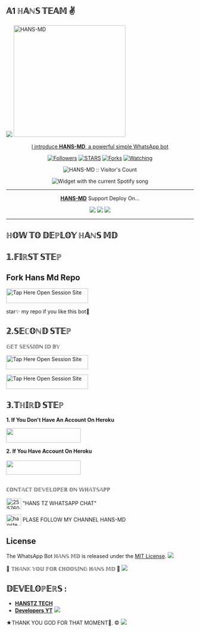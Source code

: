    ## 𝔸1 ℍ𝔸ℕ𝕊 𝕋𝔼𝔸𝕄 ✌️

 <a href="https://github.com/DenverCoder1/readme-typing-svg"><img src="https://readme-typing-svg.herokuapp.com?font=Time+New+Roman&color=red&size=25&center=true&vCenter=true&width=600&height=100&lines=I'm+hans+md+Created+by+hans.&heart;++;Self-taught+Back-Created+By,;Fredi+Ezra+Am+The,;Best+Is+Bot+For+You+To,;Deploy..<3"></a>
 <a href="https://whatsapp.com/channel/0029VasiOoR3bbUw5aV4qB31">
 <img alt="HANS-MD" height="300" src="https://files.catbox.moe/3vkm13.jpeg">
  
</h1> 
<p align="center">l introduce <b>HANS-MD</b>, a powerful simple WhatsApp bot </p>

</p>
  <p align="center">
<a href="https://github.com/HANSTZTECH?tab=followers"><img title="Followers" src="https://img.shields.io/github/followers/HANSTZTECH?label=Followers&style=social"></a>
<a href="https://github.com/HANSTZTECH/HANS-MD/stargazers/"><img title="STARS" src="https://img.shields.io/github/stars/HANSTZTECH/HANS-MD?&style=social"></a>
<a href="https://github.com/HANSTZTECH/HANS-MD/network/members"><img title="Forks" src="https://img.shields.io/github/forks/HANSTZTECH/hans_md?style=social"></a>
<a href="https://github.com/HANSTZTECH/HANS-MD/watchers"><img title="Watching" src="https://img.shields.io/github/watchers/HANSTZTECH/HANS-MD?label=Watching&style=social"></a>

</p>
<p align="center"><img src="https://profile-counter.glitch.me/{HANSTZTECH}/count.svg" alt="HANS-MD :: Visitor's Count"/></p>

</a>
  <div align="center">
  <img src="https://spogit.vercel.app/api?theme=dark&black=true&scan=true" alt="Widget with the current Spotify song"  />
</div>

---

<p align="center">
  <a href="https://github.com/HANSTZTECH/HANS-MD"><b>HANS-MD</b></a> Support Deploy On...
</p>

<p align="center">
  <a href="https://github.com/HANSTZTECH/HANS-MD/blob/main/temp/deploy-on-vps.md"><img src="https://img.shields.io/badge/self hosting-3d1513?style=for-the-badge&logo=serverless&logoColor=FD5750"></a>
  <a href="https://dashboard.heroku.com/new?template=https://github.com/HANSTZ121/HANS-MD/tree/main"><img src="https://img.shields.io/badge/heroku-9d7acc?style=for-the-badge&logo=heroku&logoColor=430098"></a>
  <a href="https://youtu.be/izoxfW3anrU"><img src="https://img.shields.io/badge/CodeSpace-green?colorA=%23ff000&colorB=%23017e40&style=for-the-badge&logo=git&logoColor=white"></a>
</p>



    
 
 



---





## ℍ𝕆𝕎 𝕋𝕆 𝔻𝔼ℙ𝕃𝕆𝕐 ℍ𝔸ℕ𝕊 𝕄𝔻


## 𝟙.𝔽𝕀ℝ𝕊𝕋 𝕊𝕋𝔼ℙ 
## Fork Hans Md  Repo


<a href="https://github.com/HANSTZTECH/HANS-MD/fork"><img title="Tap Here Open Session Site" src="https://img.shields.io/badge/FORK THIS REPO-h?color=black&style=for-the-badge&logo=msi" width="220" height="38.45"/></a></p>

star✨ my repo if you like this bot🤖


## 𝟚.𝕊𝔼ℂ𝕆ℕ𝔻 𝕊𝕋𝔼ℙ 


 𝔾𝔼𝕋 𝕊𝔼𝕊𝕊𝕀𝕆ℕ 𝕀𝔻 𝔹𝕐
 

<a href="https://anthony-boniphace.onrender.com/pair"><img title="Tap Here Open Session Site" src="https://img.shields.io/badge/QR CODE-h?color=black&style=for-the-badge&logo=msi" width="220" height="38.45"/></a></p>


 
<a href="https://anthony-boniphace.onrender.com/pair"><img title="Tap Here Open Session Site" src="https://img.shields.io/badge/PAIRING CODE-h?color=black&style=for-the-badge&logo=msi" width="220" height="38.45"/></a></p>


## 𝟛.𝕋ℍ𝕀ℝ𝔻 𝕊𝕋𝔼ℙ 
**1. If You Don't Have An Account On Heroku**

<a href="https://signup.heroku.com">
 <img src="https://img.shields.io/badge/Create%20Account%20Now-black?style=for-the-badge&logo=heroku" width="200" height="38.45"/></a></p>

**2. If You Have Account On Heroku**       
<br>
<a href="https://dashboard.heroku.com/new?template=https://github.com/${githubUser}/HANS-MD/tree/main">
 <img src="https://img.shields.io/badge/Deploy%20To%20Heroku-black?style=for-the-badge&logo=heroku" width="200" height="38.45"/></a></p>

##



ℂ𝕆ℕ𝕋𝔸ℂ𝕋 𝔻𝔼𝕍𝔼𝕃𝕆ℙ𝔼ℝ 𝕆ℕ 𝕎ℍ𝔸𝕋𝕊𝔸ℙℙ 

<a href="http://wa.me/255760774888" target="blank"><img align="center" src="https://raw.githubusercontent.com/rahuldkjain/github-profile-readme-generator/master/src/images/icons/Social/whatsapp.svg" alt="255760774888" height="30" width="40" /></a> "HANS TZ WHATSAPP CHAT"


<a href="https://whatsapp.com/channel/0029VasiOoR3bbUw5aV4qB31" target="blank"><img align="center" src="https://raw.githubusercontent.com/rahuldkjain/github-profile-readme-generator/master/src/images/icons/Social/whatsapp.svg" alt="hanstech" height="30" width="40" /></a> PLASE FOLLOW MY CHANNEL HANS-MD 


## License

The WhatsApp Bot ℍ𝔸ℕ𝕊 𝕄𝔻 is released under the [MIT License](https://opensource.org/licenses/MIT).
<a><img src='https://files.catbox.moe/3vkm13.gif'/></a>

🌟 𝕋ℍ𝔸ℕ𝕂 𝕐𝕆𝕌 𝔽𝕆ℝ ℂℍ𝕆𝕆𝕊𝕀ℕ𝔾 ℍ𝔸ℕ𝕊 𝕄𝔻 🌟
<a><img src='https://files.catbox.moe/3vkm13.gif'/></a>

## 𝔻𝔼𝕍𝔼𝕃𝕆ℙ𝔼ℝ𝕊 :

- [**HANSTZ TECH**](https://github.com/HANSTZTECH)
- [**Developers YT**](https://youtube.com/@anthonyboniphace?si=TFChPRJAOHgtf-ZY)
 <a><img src='https://files.catbox.moe/3vkm13.gif'/></a>
 
★THANK YOU GOD FOR THAT MOMENT🙏. ©
<a><img src='https://files.catbox.moe/huyw9t.jpg'/></a>

     


